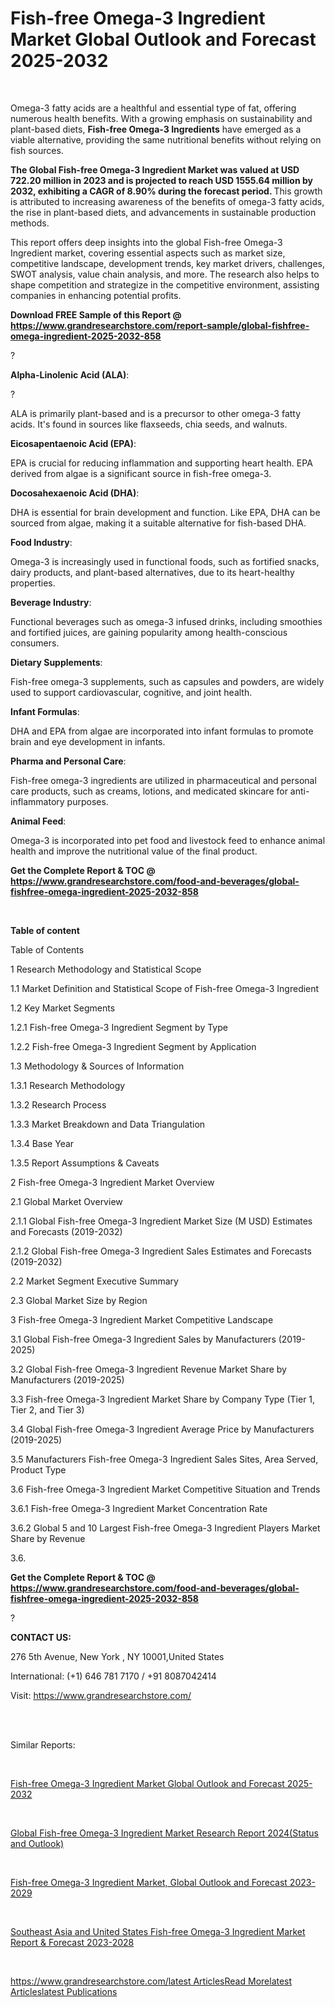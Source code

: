 <h1>Fish-free Omega-3 Ingredient Market Global Outlook and Forecast 2025-2032</h1><br/><p>Omega-3 fatty acids are a healthful and essential type of fat, offering numerous health benefits. With a growing emphasis on sustainability and plant-based diets, <strong>Fish-free Omega-3 Ingredients</strong> have emerged as a viable alternative, providing the same nutritional benefits without relying on fish sources.</p>
 
 
 
 <p><strong>The Global Fish-free Omega-3 Ingredient Market was valued at USD 722.20 million in 2023 and is projected to reach USD 1555.64 million by 2032, exhibiting a <strong>CAGR</strong> of 8.90% during the forecast period. </strong>This growth is attributed to increasing awareness of the benefits of omega-3 fatty acids, the rise in plant-based diets, and advancements in sustainable production methods.</p>
 
 
 
 <p>This report offers deep insights into the global Fish-free Omega-3 Ingredient market, covering essential aspects such as market size, competitive landscape, development trends, key market drivers, challenges, SWOT analysis, value chain analysis, and more. The research also helps to shape competition and strategize in the competitive environment, assisting companies in enhancing potential profits.</p>
 
 
 
 <div><b>Download FREE Sample of this Report @ <a href="https://www.grandresearchstore.com/report-sample/global-fishfree-omega-ingredient-2025-2032-858">https://www.grandresearchstore.com/report-sample/global-fishfree-omega-ingredient-2025-2032-858</a></b></div>
 
 
 
 <p>? </p>
 
 
 
 <p><strong>Alpha-Linolenic Acid (ALA)</strong>:</p>
 
 
 
 <p>? </p>
 
 
 
 <p>ALA is primarily plant-based and is a precursor to other omega-3 fatty acids. It&#39;s found in sources like flaxseeds, chia seeds, and walnuts.</p>
 
 
 
 <p><strong>Eicosapentaenoic Acid (EPA)</strong>:</p>
 
 
 
 <p>EPA is crucial for reducing inflammation and supporting heart health. EPA derived from algae is a significant source in fish-free omega-3.</p>
 
 
 
 <p><strong>Docosahexaenoic Acid (DHA)</strong>:</p>
 
 
 
 <p>DHA is essential for brain development and function. Like EPA, DHA can be sourced from algae, making it a suitable alternative for fish-based DHA.</p>
 
 
 
 <p><strong>Food Industry</strong>:</p>
 
 
 
 <p>Omega-3 is increasingly used in functional foods, such as fortified snacks, dairy products, and plant-based alternatives, due to its heart-healthy properties.</p>
 
 
 
 <p><strong>Beverage Industry</strong>:</p>
 
 
 
 <p>Functional beverages such as omega-3 infused drinks, including smoothies and fortified juices, are gaining popularity among health-conscious consumers.</p>
 
 
 
 <p><strong>Dietary Supplements</strong>:</p>
 
 
 
 <p>Fish-free omega-3 supplements, such as capsules and powders, are widely used to support cardiovascular, cognitive, and joint health.</p>
 
 
 
 <p><strong>Infant Formulas</strong>:</p>
 
 
 
 <p>DHA and EPA from algae are incorporated into infant formulas to promote brain and eye development in infants.</p>
 
 
 
 <p><strong>Pharma and Personal Care</strong>:</p>
 
 
 
 <p>Fish-free omega-3 ingredients are utilized in pharmaceutical and personal care products, such as creams, lotions, and medicated skincare for anti-inflammatory purposes.</p>
 
 
 
 <p><strong>Animal Feed</strong>:</p>
 
 
 
 <p>Omega-3 is incorporated into pet food and livestock feed to enhance animal health and improve the nutritional value of the final product.</p>
 
 
 
 <div><b>Get the Complete Report & TOC @ <a href="https://www.grandresearchstore.com/food-and-beverages/global-fishfree-omega-ingredient-2025-2032-858">https://www.grandresearchstore.com/food-and-beverages/global-fishfree-omega-ingredient-2025-2032-858</a></b></div>
 
 
 
 <p><br />
 
 <b>Table of content</b></p>
 
 
 
 <p>Table of Contents<br />
 
 1 Research Methodology and Statistical Scope<br />
 
 1.1 Market Definition and Statistical Scope of Fish-free Omega-3 Ingredient<br />
 
 1.2 Key Market Segments<br />
 
 1.2.1 Fish-free Omega-3 Ingredient Segment by Type<br />
 
 1.2.2 Fish-free Omega-3 Ingredient Segment by Application<br />
 
 1.3 Methodology & Sources of Information<br />
 
 1.3.1 Research Methodology<br />
 
 1.3.2 Research Process<br />
 
 1.3.3 Market Breakdown and Data Triangulation<br />
 
 1.3.4 Base Year<br />
 
 1.3.5 Report Assumptions & Caveats<br />
 
 2 Fish-free Omega-3 Ingredient Market Overview<br />
 
 2.1 Global Market Overview<br />
 
 2.1.1 Global Fish-free Omega-3 Ingredient Market Size (M USD) Estimates and Forecasts (2019-2032)<br />
 
 2.1.2 Global Fish-free Omega-3 Ingredient Sales Estimates and Forecasts (2019-2032)<br />
 
 2.2 Market Segment Executive Summary<br />
 
 2.3 Global Market Size by Region<br />
 
 3 Fish-free Omega-3 Ingredient Market Competitive Landscape<br />
 
 3.1 Global Fish-free Omega-3 Ingredient Sales by Manufacturers (2019-2025)<br />
 
 3.2 Global Fish-free Omega-3 Ingredient Revenue Market Share by Manufacturers (2019-2025)<br />
 
 3.3 Fish-free Omega-3 Ingredient Market Share by Company Type (Tier 1, Tier 2, and Tier 3)<br />
 
 3.4 Global Fish-free Omega-3 Ingredient Average Price by Manufacturers (2019-2025)<br />
 
 3.5 Manufacturers Fish-free Omega-3 Ingredient Sales Sites, Area Served, Product Type<br />
 
 3.6 Fish-free Omega-3 Ingredient Market Competitive Situation and Trends<br />
 
 3.6.1 Fish-free Omega-3 Ingredient Market Concentration Rate<br />
 
 3.6.2 Global 5 and 10 Largest Fish-free Omega-3 Ingredient Players Market Share by Revenue<br />
 
 3.6.</p>
 
 
 
 <div><b>Get the Complete Report & TOC @ <a href="https://www.grandresearchstore.com/food-and-beverages/global-fishfree-omega-ingredient-2025-2032-858">https://www.grandresearchstore.com/food-and-beverages/global-fishfree-omega-ingredient-2025-2032-858</a></b></div>
 
 
 
 <p>? </p>
 
 
 
 <p><b>CONTACT US:</b><br />
 
 276 5th Avenue, New York , NY 10001,United States<br />
 
 International: (+1) 646 781 7170 / +91 8087042414<br />
 
 Visit: <a href="https://www.grandresearchstore.com/">https://www.grandresearchstore.com/</a><br />
 
 <br />
 
 <br />
 
 Similar Reports:<br />
 
 <br />
 
 <a href="https://www.grandresearchstore.com/chemicals-and-materials/global-fishfree-omega-ingredient-2025-2032-609">Fish-free Omega-3 Ingredient Market Global Outlook and Forecast 2025-2032</a><br />
 
 <br />
 
 <a href="https://www.grandresearchstore.com/food-and-beverages/global-fishfree-omega-ingredient-2024-388">Global Fish-free Omega-3 Ingredient Market Research Report 2024(Status and Outlook)</a><br />
 
 <br />
 
 <a href="https://www.grandresearchstore.com/food-and-beverages/global-fishfree-omega-ingredient-forecast-2023-2029-232">Fish-free Omega-3 Ingredient Market, Global Outlook and Forecast 2023-2029</a><br />
 
 <br />
 
 <a href="https://www.grandresearchstore.com/food-and-beverages/asia-united-states-southeast-fishfree-omega-ingredient-2023-2028-50">Southeast Asia and United States Fish-free Omega-3 Ingredient Market Report & Forecast 2023-2028</a><br />
 
 <br />
 
 <a href="https://gyeongbokgung.com">https://www.grandresearchstore.com/</a><a href="https://hallyeomaritime.com">latest Articles</a><a href="https://jingwansa.com">Read More</a><a href="https://nguoiviet.jp/">latest Articles</a><a href="https://www.intelmarketresearch.com/">latest Publications</a></p>